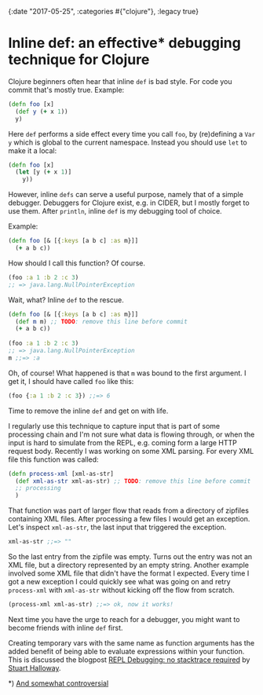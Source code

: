 {:date "2017-05-25", :categories #{"clojure"}, :legacy true}

# Inline def: an effective* debugging technique for Clojure

Clojure beginners often hear that inline `def` is bad style. For code
you commit that's mostly true. Example:

``` clojure
(defn foo [x]
  (def y (+ x 1))
  y)
```

Here `def` performs a side effect every time you call `foo`, by
(re)defining a `Var` `y` which is global to the current
namespace. Instead you should use `let` to make it a local:

``` clojure
(defn foo [x]
  (let [y (+ x 1)]
    y))
```

However, inline `defs` can serve a useful purpose, namely that of a
simple debugger. Debuggers for Clojure exist, e.g. in CIDER, but I
mostly forget to use them. After `println`, inline `def` is my
debugging tool of choice.

Example:

``` clojure
(defn foo [& [{:keys [a b c] :as m}]]
  (+ a b c))
```

How should I call this function? Of course.

``` clojure
(foo :a 1 :b 2 :c 3)
;; => java.lang.NullPointerException
```

Wait, what? Inline `def` to the rescue.

``` clojure
(defn foo [& [{:keys [a b c] :as m}]]
  (def m m) ;; TODO: remove this line before commit
  (+ a b c))
  
(foo :a 1 :b 2 :c 3)
;; => java.lang.NullPointerException
m ;;=> :a
```

Oh, of course! What happened is that `m` was bound to the first
argument. I get it, I should have called `foo` like this:

``` clojure
(foo {:a 1 :b 2 :c 3}) ;;=> 6
```

Time to remove the inline `def` and get on with life.

I regularly use this technique to capture input that is part of some
processing chain and I'm not sure what data is flowing through, or
when the input is hard to simulate from the REPL, e.g. coming form a
large HTTP request body. Recently I was working on some XML
parsing. For every XML file this function was called:

``` clojure
(defn process-xml [xml-as-str]
  (def xml-as-str xml-as-str) ;; TODO: remove this line before commit
  ;; processing
  )
```

That function was part of larger flow that reads from a directory of
zipfiles containing XML files. After processing a few files I would
get an exception. Let's inspect `xml-as-str`, the last input that
triggered the exception.

``` clojure
xml-as-str ;;=> ""
```

So the last entry from the zipfile was empty. Turns out the entry was
not an XML file, but a directory represented by an empty
string. Another example involved some XML file that didn't have the
format I expected. Every time I got a new exception I could quickly
see what was going on and retry `process-xml` with `xml-as-str`
without kicking off the flow from scratch.

``` clojure
(process-xml xml-as-str) ;;=> ok, now it works!
```

Next time you have the urge to reach for a debugger, you might want to
become friends with inline `def` first.

Creating temporary vars with the same name as function arguments has
the added benefit of being able to evaluate expressions within your
function. This is discussed the
blogpost
[REPL Debugging: no stacktrace required](http://blog.cognitect.com/blog/2017/6/5/repl-debugging-no-stacktrace-required) by
[Stuart Halloway](stuarthalloway).

*) [And somewhat controversial](https://www.reddit.com/r/Clojure/comments/6dcmv2/an_effective_debugging_technique_for_clojure/)
